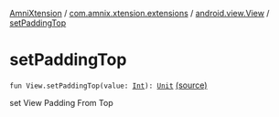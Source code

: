 [AmniXtension](../../index.md) / [com.amnix.xtension.extensions](../index.md) / [android.view.View](index.md) / [setPaddingTop](./set-padding-top.md)

# setPaddingTop

`fun View.setPaddingTop(value: `[`Int`](https://kotlinlang.org/api/latest/jvm/stdlib/kotlin/-int/index.html)`): `[`Unit`](https://kotlinlang.org/api/latest/jvm/stdlib/kotlin/-unit/index.html) [(source)](https://github.com/AmniX/AmniXTension/tree/master/AmniXtension/src/main/java/com/amnix/xtension/extensions/ViewExtensions.kt#L111)

set View Padding From Top

